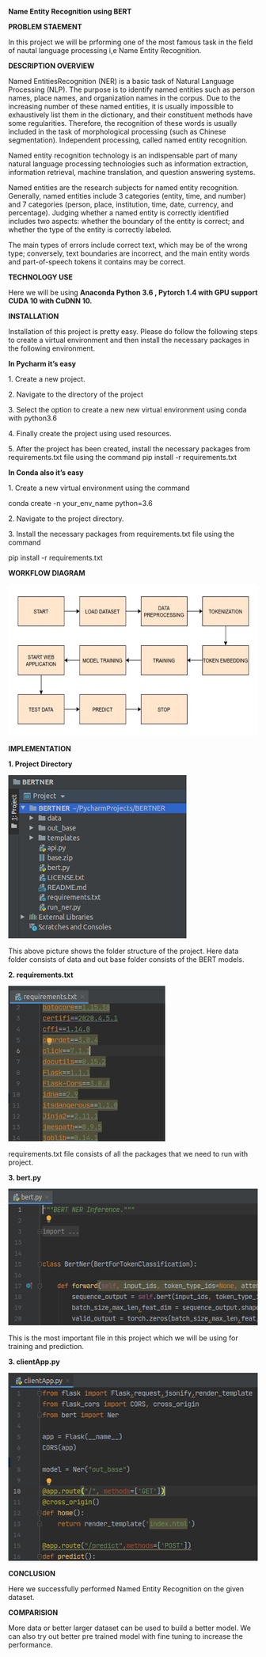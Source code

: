 **Name Entity Recognition using BERT**

**PROBLEM STAEMENT**

In this project we will be prforming one of the most famous task in the
field of nautal language processing i,e Name Entity Recognition.

**DESCRIPTION OVERVIEW**

Named EntitiesRecognition (NER) is a basic task of Natural Language
Processing (NLP). The purpose is to identify named entities such as
person names, place names, and organization names in the corpus. Due to
the increasing number of these named entities, it is usually impossible
to exhaustively list them in the dictionary, and their constituent
methods have some regularities. Therefore, the recognition of these
words is usually included in the task of morphological processing (such
as Chinese segmentation). Independent processing, called named entity
recognition.

Named entity recognition technology is an indispensable part of many
natural language processing technologies such as information extraction,
information retrieval, machine translation, and question answering
systems.

Named entities are the research subjects for named entity recognition.
Generally, named entities include 3 categories (entity, time, and
number) and 7 categories (person, place, institution, time, date,
currency, and percentage). Judging whether a named entity is correctly
identified includes two aspects: whether the boundary of the entity is
correct; and whether the type of the entity is correctly labeled.

The main types of errors include correct text, which may be of the wrong
type; conversely, text boundaries are incorrect, and the main entity
words and part-of-speech tokens it contains may be correct.

**TECHNOLOGY USE**

Here we will be using **Anaconda Python 3.6 , Pytorch 1.4 with GPU
support CUDA 10 with CuDNN 10.**

**INSTALLATION**

Installation of this project is pretty easy. Please do follow the
following steps to create a virtual environment and then install the
necessary packages in the following environment.

**In Pycharm it’s easy**

1\. Create a new project.

2\. Navigate to the directory of the project

3\. Select the option to create a new new virtual environment using
conda with python3.6

4\. Finally create the project using used resources.

5\. After the project has been created, install the necessary packages
from requirements.txt file using the command pip install -r
requirements.txt

**In Conda also it’s easy**

1\. Create a new virtual environment using the command

conda create -n your\_env\_name python=3.6

2\. Navigate to the project directory.

3\. Install the necessary packages from requirements.txt file using the
command

pip install -r requirements.txt

**WORKFLOW DIAGRAM**

<img src="./media/image1.jpeg" style="width:6.69306in;height:3.19722in" />

**IMPLEMENTATION**

**1. Project Directory**

<img src="./media/image2.png" style="width:3.75in;height:3.4375in" />

This above picture shows the folder structure of the project. Here data
folder consists of data and out base folder consists of the BERT models.

**2. requirements.txt**

<img src="./media/image3.png" style="width:3.30208in;height:3.27083in" />

requirements.txt file consists of all the packages that we need to run
with project.

**3. bert.py**

<img src="./media/image4.png" style="width:5.64583in;height:2.875in" />

This is the most important file in this project which we will be using
for training and prediction.

**3. clientApp.py**

<img src="./media/image5.png" style="width:5.4375in;height:3.95833in" />

**CONCLUSION**

Here we successfully performed Named Entity Recognition on the given
dataset.

**COMPARISION**

More data or better larger dataset can be used to build a better model.
We can also try out better pre trained model with fine tuning to
increase the performance.
